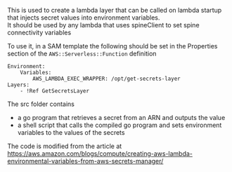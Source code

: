 This is used to create a lambda layer that can be called on lambda startup that injects secret values into environment variables.  
It should be used by any lambda that uses spineClient to set spine connectivity variables

To use it, in a SAM template the following should be set in the Properties section of the `AWS::Serverless::Function` definition

```
Environment:
    Variables:
        AWS_LAMBDA_EXEC_WRAPPER: /opt/get-secrets-layer
Layers:
    - !Ref GetSecretsLayer
```

The src folder contains

- a go program that retrieves a secret from an ARN and outputs the value
- a shell script that calls the compiled go program and sets environment variables to the values of the secrets

The code is modified from the article at https://aws.amazon.com/blogs/compute/creating-aws-lambda-environmental-variables-from-aws-secrets-manager/
